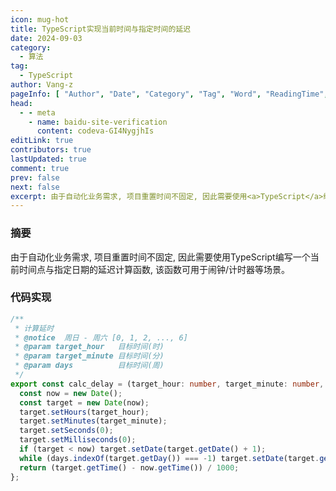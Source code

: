 ```yaml
---
icon: mug-hot
title: TypeScript实现当前时间与指定时间的延迟
date: 2024-09-03
category:
  - 算法
tag:
  - TypeScript
author: Vang-z
pageInfo: [ "Author", "Date", "Category", "Tag", "Word", "ReadingTime", "PageView" ]
head:
  - - meta
    - name: baidu-site-verification
      content: codeva-GI4NygjhIs
editLink: true
contributors: true
lastUpdated: true
comment: true
prev: false
next: false
excerpt: 由于自动化业务需求, 项目重置时间不固定, 因此需要使用<a>TypeScript</a>编写一个当前时间点与指定日期的延迟计算函数, 该函数可用于闹钟/计时器等场景。
---
```


### 摘要

由于自动化业务需求, 项目重置时间不固定, 因此需要使用<a>TypeScript</a>编写一个当前时间点与指定日期的延迟计算函数, 该函数可用于闹钟/计时器等场景。


### 代码实现

```typescript
/**
 * 计算延时
 * @notice  周日 - 周六 [0, 1, 2, ..., 6]
 * @param target_hour   目标时间(时)
 * @param target_minute 目标时间(分)
 * @param days          目标时间(周)
 */
export const calc_delay = (target_hour: number, target_minute: number, days: number[]): number => {
  const now = new Date();
  const target = new Date(now);
  target.setHours(target_hour);
  target.setMinutes(target_minute);
  target.setSeconds(0);
  target.setMilliseconds(0);
  if (target < now) target.setDate(target.getDate() + 1);
  while (days.indexOf(target.getDay()) === -1) target.setDate(target.getDate() + 1);
  return (target.getTime() - now.getTime()) / 1000;
};

```

<Sponsor />
